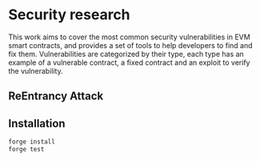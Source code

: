 # Security research

This work aims to cover the most common security vulnerabilities in EVM smart contracts,
and provides a set of tools to help developers to find and fix them.
Vulnerabilities are categorized by their type, each type has an example of a vulnerable contract,
a fixed contract and an exploit to verify the vulnerability.

## ReEntrancy Attack

## Installation

```bash
forge install
forge test
```
